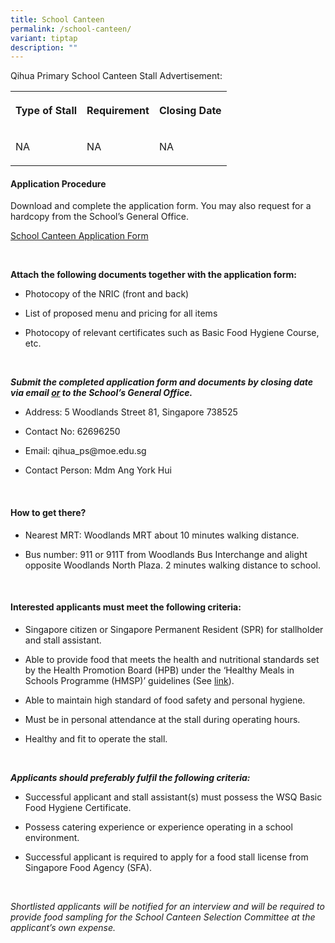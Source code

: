```yaml
---
title: School Canteen
permalink: /school-canteen/
variant: tiptap
description: ""
---
```

<p>Qihua Primary School Canteen Stall Advertisement:</p>
<p></p>
<table style="minWidth: 75px">
<colgroup>
<col>
<col>
<col>
</colgroup>
<tbody>
<tr>
<th rowspan="1" colspan="1">
<p>Type of Stall</p>
</th>
<th rowspan="1" colspan="1">
<p><strong>Requirement</strong>
</p>
</th>
<th rowspan="1" colspan="1">
<p>Closing Date</p>
</th>
</tr>
<tr>
<td rowspan="1" colspan="1">
<p>NA</p>
</td>
<td rowspan="1" colspan="1">
<p>NA</p>
</td>
<td rowspan="1" colspan="1">
<p>NA</p>
</td>
</tr>
</tbody>
</table>
<p></p>
<p></p>
<h4><strong>Application Procedure</strong></h4>
<p>Download and complete the application form. You may also request for a
hardcopy from the School’s General Office.&nbsp;</p>
<p><a href="/files/Application_for_Canteen_Stall_FormBF7.pdf" rel="noopener nofollow" target="_blank">School Canteen Application Form</a>
</p>
<p>&nbsp;</p>
<p><strong>Attach the following documents together with the application form:</strong>
</p>
<ul data-tight="true" class="tight">
<li>
<p>Photocopy of the NRIC (front and back)</p>
</li>
<li>
<p>List of proposed menu and pricing for all items</p>
</li>
<li>
<p>Photocopy of relevant certificates such as Basic Food Hygiene Course,
etc.</p>
</li>
</ul>
<p>&nbsp;</p>
<p><strong><em>Submit the completed application form and documents by closing date via email <u>or</u> to the School’s General Office.</em></strong>
</p>
<ul data-tight="true" class="tight">
<li>
<p>Address:&nbsp;5 Woodlands Street 81, Singapore 738525</p>
</li>
<li>
<p>Contact No:&nbsp;62696250</p>
</li>
<li>
<p>Email: qihua_ps@moe.edu.sg</p>
</li>
<li>
<p>Contact Person: Mdm Ang York Hui</p>
</li>
</ul>
<p>&nbsp;</p>
<h4><strong>How to get there?</strong></h4>
<ul data-tight="true" class="tight">
<li>
<p>Nearest MRT: Woodlands MRT about 10 minutes walking distance.</p>
</li>
<li>
<p>Bus number: 911 or 911T from Woodlands Bus Interchange and alight opposite
Woodlands North Plaza. 2 minutes walking distance to school.</p>
</li>
</ul>
<p>&nbsp;</p>
<h4><strong>Interested applicants must meet the following criteria:</strong></h4>
<ul data-tight="true" class="tight">
<li>
<p>Singapore citizen or Singapore Permanent Resident (SPR) for stallholder
and stall assistant.</p>
</li>
<li>
<p>Able to provide food that meets the health and nutritional standards set
by the Health Promotion Board (HPB) under the ‘Healthy Meals in Schools
Programme (HMSP)’ guidelines&nbsp;(See <a href="https://www.hpb.gov.sg/schools/school-programmes/healthy-meals-in-schools-programme" rel="noopener noreferrer nofollow" target="_blank">link</a>).</p>
</li>
<li>
<p>Able to maintain high standard of food safety and personal hygiene.</p>
</li>
<li>
<p>Must be in personal attendance at the stall during operating hours.</p>
</li>
<li>
<p>Healthy and fit to operate the stall.</p>
</li>
</ul>
<p>&nbsp;</p>
<p><strong><em>Applicants should preferably fulfil the following criteria:</em></strong>
</p>
<ul data-tight="true" class="tight">
<li>
<p>Successful applicant and stall assistant(s) must possess the WSQ Basic
Food Hygiene Certificate.</p>
</li>
<li>
<p>Possess catering experience or experience operating in a school environment.</p>
</li>
<li>
<p>Successful applicant is required to apply for a food stall license from
Singapore Food Agency (SFA).</p>
</li>
</ul>
<p>&nbsp;</p>
<p><em>Shortlisted applicants will be notified for an interview and will be required to provide food sampling for the School Canteen Selection Committee at the applicant’s own expense.&nbsp;</em>
</p>